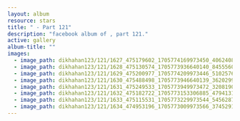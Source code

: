 ```yaml
---
layout: album
resource: stars
title: " - Part 121"
description: "facebook album of , part 121."
active: gallery
album-title: ""
images:
  - image_path: dikhahan123/121/1627_475179602_1705774169973450_406240872188891932_n.jpg
  - image_path: dikhahan123/121/1628_475130574_1705773936640140_8455560430482529190_n.jpg
  - image_path: dikhahan123/121/1629_475200977_1705774209973446_5102576891873985783_n.jpg
  - image_path: dikhahan123/121/1630_475488498_1705773946640139_3620299925028303770_n.jpg
  - image_path: dikhahan123/121/1631_475249533_1705773949973472_3208190958180107343_n.jpg
  - image_path: dikhahan123/121/1632_475182722_1705773153306885_4794131594822638375_n.jpg
  - image_path: dikhahan123/121/1633_475115531_1705773229973544_545628748416392988_n.jpg
  - image_path: dikhahan123/121/1634_474953196_1705773009973566_3745291370477645735_n.jpg
---
```

